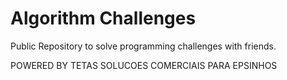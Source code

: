 # Algorithm Challenges
Public Repository to solve programming challenges with friends.

POWERED BY TETAS SOLUCOES COMERCIAIS PARA EPSINHOS
